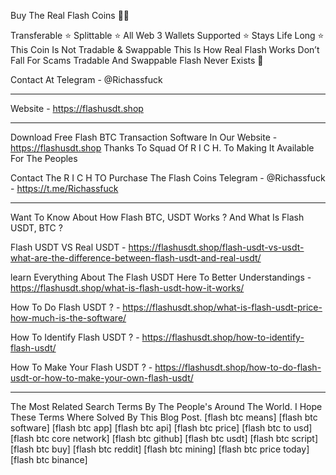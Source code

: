 Buy The Real Flash Coins 💎🌉

Transferable ⭐️
Splittable ⭐️
All Web 3 Wallets Supported ⭐️
Stays Life Long ⭐️
This Coin Is Not Tradable & Swappable This Is How Real Flash Works Don’t Fall For Scams Tradable And Swappable Flash Never Exists 🚫

Contact At Telegram - @Richassfuck
______________________________________________________________________________________________________________________________________________________


Website - https://flashusdt.shop

______________________________________________________________________________________________________________________________________________________

Download Free Flash BTC Transaction Software In Our Website - https://flashusdt.shop Thanks To Squad Of R I C H. To Making It Available For The Peoples

Contact The R I C H TO Purchase The Flash Coins Telegram - @Richassfuck - https://t.me/Richassfuck

________________________________________________________________________________________________________________________________________________________

Want To Know About How Flash BTC, USDT Works ? And What Is Flash USDT, BTC ?

Flash USDT VS Real USDT - https://flashusdt.shop/flash-usdt-vs-usdt-what-are-the-difference-between-flash-usdt-and-real-usdt/

learn Everything About The Flash USDT Here To Better Understandings - https://flashusdt.shop/what-is-flash-usdt-how-it-works/

How To Do Flash USDT ? - https://flashusdt.shop/what-is-flash-usdt-price-how-much-is-the-software/

How To Identify Flash USDT ? - https://flashusdt.shop/how-to-identify-flash-usdt/

How To Make Your Flash USDT ? - https://flashusdt.shop/how-to-do-flash-usdt-or-how-to-make-your-own-flash-usdt/

__________________________________________________________________________________________________________________________________________________________

The Most Related Search Terms By The People's Around The World. I Hope These Terms Where Solved By This Blog Post. [flash btc means] [flash btc software] [flash btc app] [flash btc api] [flash btc price] [flash btc to usd] [flash btc core network] [flash btc github] [flash btc usdt] [flash btc script] [flash btc buy] [flash btc reddit] [flash btc mining] [flash btc price today] [flash btc binance]
